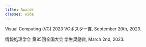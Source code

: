 ```yaml
---
title: Awards
classes: wide
---
```



Visual Computing (VC) 2023 VCポスター賞, September 20th, 2023.

情報処理学会 第85回全国大会 学生奨励賞, March 2nd, 2023.
